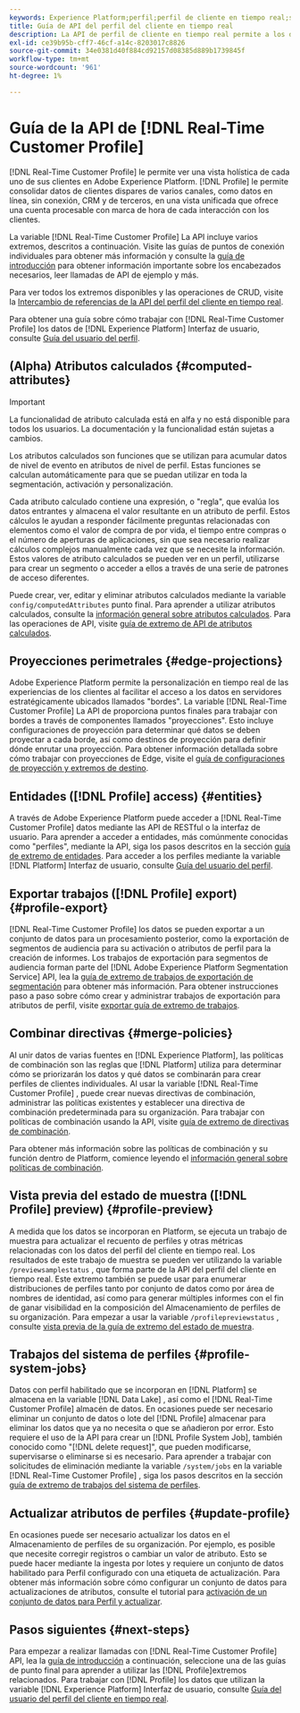 ```yaml
---
keywords: Experience Platform;perfil;perfil de cliente en tiempo real;solución de problemas;API;perfil unificado;perfil unificado;unificado;perfil;rtcp;habilitar perfil;Activar perfil
title: Guía de API del perfil del cliente en tiempo real
description: La API de perfil de cliente en tiempo real permite a los desarrolladores explorar y trabajar con datos de perfil, incluidos la vista de perfiles, la creación y actualización de políticas de combinación, la exportación o la muestra de datos de perfil y la eliminación de datos de perfil que ya no son necesarios o que se añadieron por error. Siga esta guía para aprender a realizar operaciones clave con la API.
exl-id: ce39b95b-cff7-46cf-a14c-8203017c8826
source-git-commit: 34e0381d40f884cd92157d08385d889b1739845f
workflow-type: tm+mt
source-wordcount: '961'
ht-degree: 1%

---
```


# Guía de la API de [!DNL Real-Time Customer Profile]

[!DNL Real-Time Customer Profile] le permite ver una vista holística de cada uno de sus clientes en Adobe Experience Platform. [!DNL Profile] le permite consolidar datos de clientes dispares de varios canales, como datos en línea, sin conexión, CRM y de terceros, en una vista unificada que ofrece una cuenta procesable con marca de hora de cada interacción con los clientes.

La variable [!DNL Real-Time Customer Profile] La API incluye varios extremos, descritos a continuación. Visite las guías de puntos de conexión individuales para obtener más información y consulte la [guía de introducción](getting-started.md) para obtener información importante sobre los encabezados necesarios, leer llamadas de API de ejemplo y más.

Para ver todos los extremos disponibles y las operaciones de CRUD, visite la [Intercambio de referencias de la API del perfil del cliente en tiempo real](https://www.adobe.com/go/profile-apis-en).

Para obtener una guía sobre cómo trabajar con [!DNL Real-Time Customer Profile] los datos de [!DNL Experience Platform] Interfaz de usuario, consulte [Guía del usuario del perfil](../ui/user-guide.md).

## (Alpha) Atributos calculados {#computed-attributes}

>[!IMPORTANT]
>
>La funcionalidad de atributo calculada está en alfa y no está disponible para todos los usuarios. La documentación y la funcionalidad están sujetas a cambios.

Los atributos calculados son funciones que se utilizan para acumular datos de nivel de evento en atributos de nivel de perfil. Estas funciones se calculan automáticamente para que se puedan utilizar en toda la segmentación, activación y personalización.

Cada atributo calculado contiene una expresión, o &quot;regla&quot;, que evalúa los datos entrantes y almacena el valor resultante en un atributo de perfil. Estos cálculos le ayudan a responder fácilmente preguntas relacionadas con elementos como el valor de compra de por vida, el tiempo entre compras o el número de aperturas de aplicaciones, sin que sea necesario realizar cálculos complejos manualmente cada vez que se necesite la información. Estos valores de atributo calculados se pueden ver en un perfil, utilizarse para crear un segmento o acceder a ellos a través de una serie de patrones de acceso diferentes.

Puede crear, ver, editar y eliminar atributos calculados mediante la variable `config/computedAttributes` punto final. Para aprender a utilizar atributos calculados, consulte la [información general sobre atributos calculados](../computed-attributes/overview.md). Para las operaciones de API, visite [guía de extremo de API de atributos calculados](../computed-attributes/ca-api.md).

## Proyecciones perimetrales {#edge-projections}

Adobe Experience Platform permite la personalización en tiempo real de las experiencias de los clientes al facilitar el acceso a los datos en servidores estratégicamente ubicados llamados &quot;bordes&quot;. La variable [!DNL Real-Time Customer Profile] La API de proporciona puntos finales para trabajar con bordes a través de componentes llamados &quot;proyecciones&quot;. Esto incluye configuraciones de proyección para determinar qué datos se deben proyectar a cada borde, así como destinos de proyección para definir dónde enrutar una proyección. Para obtener información detallada sobre cómo trabajar con proyecciones de Edge, visite el [guía de configuraciones de proyección y extremos de destino](edge-projections.md).

## Entidades ([!DNL Profile] access) {#entities}

A través de Adobe Experience Platform puede acceder a [!DNL Real-Time Customer Profile] datos mediante las API de RESTful o la interfaz de usuario. Para aprender a acceder a entidades, más comúnmente conocidas como &quot;perfiles&quot;, mediante la API, siga los pasos descritos en la sección [guía de extremo de entidades](entities.md). Para acceder a los perfiles mediante la variable [!DNL Platform] Interfaz de usuario, consulte [Guía del usuario del perfil](../ui/user-guide.md).

## Exportar trabajos ([!DNL Profile] export) {#profile-export}

[!DNL Real-Time Customer Profile] los datos se pueden exportar a un conjunto de datos para un procesamiento posterior, como la exportación de segmentos de audiencia para su activación o atributos de perfil para la creación de informes. Los trabajos de exportación para segmentos de audiencia forman parte del [!DNL Adobe Experience Platform Segmentation Service] API, lea la [guía de extremo de trabajos de exportación de segmentación](../../profile/api/export-jobs.md) para obtener más información. Para obtener instrucciones paso a paso sobre cómo crear y administrar trabajos de exportación para atributos de perfil, visite [exportar guía de extremo de trabajos](export-jobs.md).

## Combinar directivas {#merge-policies}

Al unir datos de varias fuentes en [!DNL Experience Platform], las políticas de combinación son las reglas que [!DNL Platform] utiliza para determinar cómo se priorizarán los datos y qué datos se combinarán para crear perfiles de clientes individuales. Al usar la variable [!DNL Real-Time Customer Profile] , puede crear nuevas directivas de combinación, administrar las políticas existentes y establecer una directiva de combinación predeterminada para su organización. Para trabajar con políticas de combinación usando la API, visite [guía de extremo de directivas de combinación](merge-policies.md).

Para obtener más información sobre las políticas de combinación y su función dentro de Platform, comience leyendo el [información general sobre políticas de combinación](../merge-policies/overview.md).

## Vista previa del estado de muestra ([!DNL Profile] preview) {#profile-preview}

A medida que los datos se incorporan en Platform, se ejecuta un trabajo de muestra para actualizar el recuento de perfiles y otras métricas relacionadas con los datos del perfil del cliente en tiempo real. Los resultados de este trabajo de muestra se pueden ver utilizando la variable `/previewsamplestatus` , que forma parte de la API del perfil del cliente en tiempo real. Este extremo también se puede usar para enumerar distribuciones de perfiles tanto por conjunto de datos como por área de nombres de identidad, así como para generar múltiples informes con el fin de ganar visibilidad en la composición del Almacenamiento de perfiles de su organización.  Para empezar a usar la variable `/profilepreviewstatus` , consulte [vista previa de la guía de extremo del estado de muestra](preview-sample-status.md).

## Trabajos del sistema de perfiles {#profile-system-jobs}

Datos con perfil habilitado que se incorporan en [!DNL Platform] se almacena en la variable [!DNL Data Lake] , así como el [!DNL Real-Time Customer Profile] almacén de datos. En ocasiones puede ser necesario eliminar un conjunto de datos o lote del [!DNL Profile] almacenar para eliminar los datos que ya no necesita o que se añadieron por error. Esto requiere el uso de la API para crear un [!DNL Profile System Job], también conocido como &quot;[!DNL delete request]&quot;, que pueden modificarse, supervisarse o eliminarse si es necesario. Para aprender a trabajar con solicitudes de eliminación mediante la variable `/system/jobs` en la variable [!DNL Real-Time Customer Profile] , siga los pasos descritos en la sección [guía de extremo de trabajos del sistema de perfiles](profile-system-jobs.md).

## Actualizar atributos de perfiles {#update-profile}

En ocasiones puede ser necesario actualizar los datos en el Almacenamiento de perfiles de su organización. Por ejemplo, es posible que necesite corregir registros o cambiar un valor de atributo. Esto se puede hacer mediante la ingesta por lotes y requiere un conjunto de datos habilitado para Perfil configurado con una etiqueta de actualización. Para obtener más información sobre cómo configurar un conjunto de datos para actualizaciones de atributos, consulte el tutorial para [activación de un conjunto de datos para Perfil y actualizar](../../catalog/datasets/enable-upsert.md).

## Pasos siguientes {#next-steps}

Para empezar a realizar llamadas con [!DNL Real-Time Customer Profile] API, lea la [guía de introducción](getting-started.md) a continuación, seleccione una de las guías de punto final para aprender a utilizar las [!DNL Profile]extremos relacionados. Para trabajar con [!DNL Profile] los datos que utilizan la variable [!DNL Experience Platform] Interfaz de usuario, consulte [Guía del usuario del perfil del cliente en tiempo real](../ui/user-guide.md).
